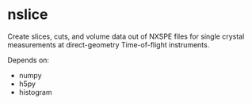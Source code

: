 nslice
======

Create slices, cuts, and volume data out of NXSPE files for single crystal measurements
at direct-geometry Time-of-flight instruments.

Depends on:

* numpy
* h5py
* histogram

